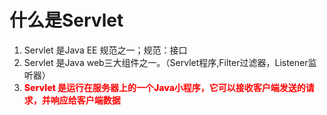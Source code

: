 # 什么是Servlet
1. Servlet 是Java EE 规范之一；规范：接口
2. Servlet 是Java web三大组件之一。（Servlet程序,Filter过滤器，Listener监听器）
3. <span style="color:red;font-weight:800;">Servlet 是运行在服务器上的一个Java小程序，它可以接收客户端发送的请求，并响应给客户端数据</span>
#